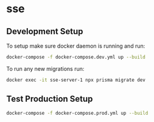 # sse

## Development Setup
To setup make sure docker daemon is running and run:

```sh
docker-compose -f docker-compose.dev.yml up --build
```

To run any new migrations run:

``` sh
docker exec -it sse-server-1 npx prisma migrate dev
```


## Test Production Setup

``` sh
docker-compose -f docker-compose.prod.yml up --build
```
